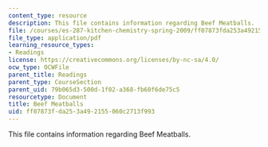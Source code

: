 ```yaml
---
content_type: resource
description: This file contains information regarding Beef Meatballs.
file: /courses/es-287-kitchen-chemistry-spring-2009/ff07873fda253a492155060c2713f993_MITES_287S09_read14.pdf
file_type: application/pdf
learning_resource_types:
- Readings
license: https://creativecommons.org/licenses/by-nc-sa/4.0/
ocw_type: OCWFile
parent_title: Readings
parent_type: CourseSection
parent_uid: 79b065d3-500d-1f02-a368-fb60f6de75c5
resourcetype: Document
title: Beef Meatballs
uid: ff07873f-da25-3a49-2155-060c2713f993
---
```

This file contains information regarding Beef Meatballs.